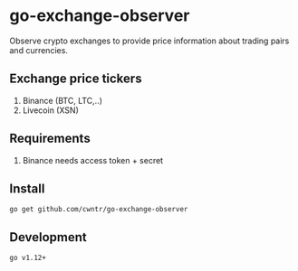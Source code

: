 # go-exchange-observer
Observe crypto exchanges to provide price information about trading pairs and currencies.

## Exchange price tickers 
1. Binance (BTC, LTC,..)
2. Livecoin (XSN)

## Requirements 
1. Binance needs access token + secret

## Install
``go get github.com/cwntr/go-exchange-observer``

## Development
``go v1.12+``
